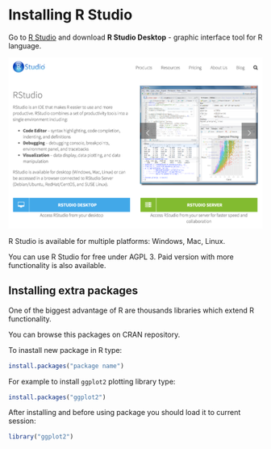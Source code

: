 # Installing R Studio

Go to [R Studio](https://www.rstudio.com/products/rstudio2/) and download **R Studio Desktop** - graphic interface tool for R language.

![RStudio install](rstudio_install.png)

R Studio is available for multiple platforms: Windows, Mac, Linux.

You can use R Studio for free under AGPL 3. Paid version with more functionality is also available.

## Installing extra packages

One of the biggest advantage of R are thousands libraries which extend R functionality.

You can browse this packages on CRAN repository.

To inastall new package in R type:

```r
install.packages("package name")
```

For example to install `ggplot2` plotting library type:

```r
install.packages("ggplot2")
```

After installing and before using package you should load it to current session:

```r
library("ggplot2")
```